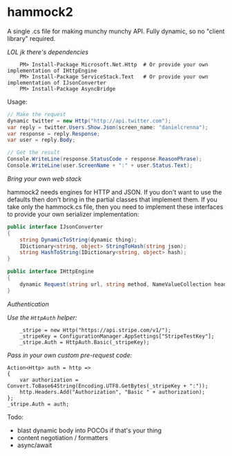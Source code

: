 hammock2
========
A single .cs file for making munchy munchy API. Fully dynamic, so no "client library" required.

_LOL jk there's dependencies_
```
	PM> Install-Package Microsoft.Net.Http	# Or provide your own implementation of IHttpEngine
	PM> Install-Package ServiceStack.Text	# Or provide your own implementation of IJsonConverter
	PM> Install-Package AsyncBridge
```

Usage:
```csharp
// Make the request
dynamic twitter = new Http("http://api.twitter.com");
var reply = twitter.Users.Show.Json(screen_name: "danielcrenna");
var response = reply.Response;
var user = reply.Body;

// Get the result
Console.WriteLine(response.StatusCode + response.ReasonPhrase);
Console.WriteLine(user.ScreenName + ":" + user.Status.Text);
```

_Bring your own web stack_

hammock2 needs engines for HTTP and JSON. If you don't want to use the defaults then don't bring 
in the partial classes that implement them. If you take only the hammock.cs file, then you need to implement
these interfaces to provide your own serializer implementation:

```csharp
public interface IJsonConverter
{
    string DynamicToString(dynamic thing);
    IDictionary<string, object> StringToHash(string json);
    string HashToString(IDictionary<string, object> hash);
}

public interface IHttpEngine
{
    dynamic Request(string url, string method, NameValueCollection headers, dynamic body, bool trace);
}
```

_Authentication_

*Use the `HttpAuth` helper:*
```
	_stripe = new Http("https://api.stripe.com/v1/");
	_stripeKey = ConfigurationManager.AppSettings["StripeTestKey"];
	_stripe.Auth = HttpAuth.Basic(_stripeKey);
```

*Pass in your own custom pre-request code:*
```
Action<Http> auth = http =>
{
    var authorization = Convert.ToBase64String(Encoding.UTF8.GetBytes(_stripeKey + ":"));
    http.Headers.Add("Authorization", "Basic " + authorization);
};
_stripe.Auth = auth;
```


Todo:
- blast dynamic body into POCOs if that's your thing
- content negotiation / formatters
- async/await



